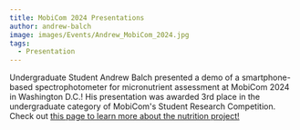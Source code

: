 ```yaml
---
title: MobiCom 2024 Presentations
author: andrew-balch
image: images/Events/Andrew_MobiCom_2024.jpg
tags:
  - Presentation
---
```


Undergraduate Student Andrew Balch presented a demo of a smartphone-based spectrophotometer for micronutrient assessment at MobiCom 2024 in Washington D.C.! His presentation was awarded 3rd place in the undergraduate category of MobiCom's Student Research Competition. Check out [this page to learn more about the nutrition project!](https://hai-lab-uva.github.io/projects/nutrition.html)